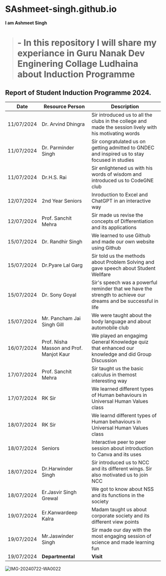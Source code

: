 # SAshmeet-singh.github.io
**I am Ashmeet Singh** 
> # - **In this repository I will share my experiance in Guru Nanak Dev Enginering Collage Ludhaina about Induction Programme**
## Report of Student Induction Programme 2024. 

| Date | Resource Person | Description |
| ---- | --------------- | ----------- |
| 11/07/2024 | Dr. Arvind Dhingra | Sir introduced us to all the clubs in the college and made the session lively with his motivating words |
| 11/07/2024 | Dr. Parminder Singh | Sir congratulated us on getting admitted to GNDEC and inspired us to stay focused in studies |
| 11/07/2024 | Dr.H.S. Rai | Sir enlightened us with his words of wisdom and introduced us to CodeGNE club |
| 12/07/2024 | 2nd Year Seniors | Inroduction to Excel and ChatGPT in an interactive way |
| 12/07/2024 | Prof. Sanchit Mehra| Sir made us revise the concepts of Differentiation and its applications |
| 15/07/2024 | Dr. Randhir Singh | We learned to use Github and made our own website using Github |
| 15/07/2024 | Dr.Pyare Lal Garg | Sir told us the methods about Problem Solving and gave speech about Student Wellfare |
| 15/07/2024 | Dr. Sony Goyal | Sir's speech was a powerful reminder that we have the strength to achieve our dreams and be successful in life |
| 15/07/2024 | Mr. Pancham Jai Singh Gill | We were taught about the body language and about automobile club |
|  16/07/2024 | Prof. Nisha Masson and Prof. Manjot Kaur | We played an engagimg General Knowledge quiz that enhanced our knowledge and did Group Discussion |
|17/07/2024 | Prof. Sanchit Mehra | Sir taught us the basic calculus in themost interesting way  |
|17/07/2024 | RK Sir | We learned different types of Human behaviours in Universal Human Values class |
|18/07/2024 | RK Sir | We learnd different types of Human behaviours in  Universal Human Values class |
|18/07/2024| Seniors | Interactive peer to peer session about introduction to Canva and its uses |
|18/07/2024| Dr.Harwinder Singh | Sir introduced us to NCC and its different wings. Sir also motivated us to join NCC |
|18/07/2024| Er.Jasvir Singh Grewal | We got to know about NSS and its functions in the society |
|19/07/2024|Er.Kanwardeep Kalra| Madam taught us about corporate society and its different view points |
|19/07/2024| Mr.Jaswinder Singh | Sir made our day with the most engaging session of science and made learning fun |
|19/07/2024| **Departmental** | **Visit** |


![IMG-20240722-WA0022](https://github.com/user-attachments/assets/55107717-379f-477b-93c2-0813d162e73e)

